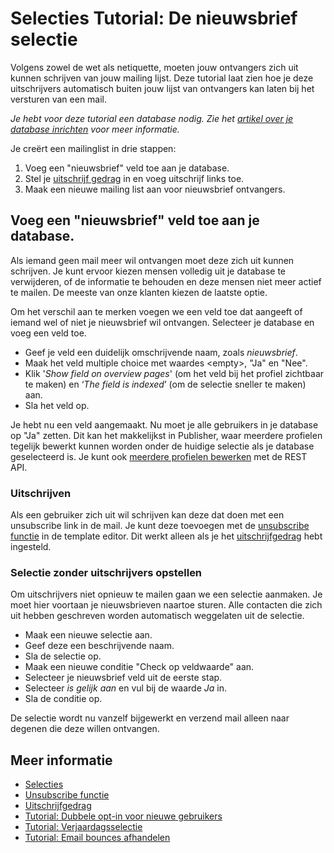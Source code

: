 # Selecties Tutorial: De nieuwsbrief selectie

Volgens zowel de wet als netiquette, moeten jouw ontvangers zich uit 
kunnen schrijven van jouw mailing lijst. Deze tutorial laat zien hoe je 
deze uitschrijvers automatisch buiten jouw lijst van ontvangers kan laten 
bij het versturen van een mail.

*Je hebt voor deze tutorial een database nodig. 
Zie het [artikel over je database inrichten](./quick-database-guide) 
voor meer informatie.*

Je creërt een mailinglist in drie stappen:

1.  Voeg een "nieuwsbrief" veld toe aan je database.
2.  Stel je [uitschrijf gedrag](./database-unsubscribe-behavior) in en voeg uitschrijf links toe.
3.  Maak een nieuwe mailing list aan voor nieuwsbrief ontvangers.

## Voeg een "nieuwsbrief" veld toe aan je database.

Als iemand geen mail meer wil ontvangen moet deze zich uit kunnen schrijven. 
Je kunt ervoor kiezen mensen volledig uit je database te verwijderen, 
of de informatie te behouden en deze mensen niet meer actief te mailen. 
De meeste van onze klanten kiezen de laatste optie.

Om het verschil aan te merken voegen we een veld toe dat aangeeft of 
iemand wel of niet je nieuwsbrief wil ontvangen. Selecteer je database 
en voeg een veld toe.

* Geef je veld een duidelijk omschrijvende naam, zoals *nieuwsbrief*.
* Maak het veld multiple choice met waardes \<empty\>, "Ja" en "Nee".
* Klik '*Show field on overview pages*' (om het veld bij het profiel 
zichtbaar te maken) en ‘*The field is indexed*’ (om de selectie sneller te maken) aan.
* Sla het veld op.

Je hebt nu een veld aangemaakt. Nu moet je alle gebruikers in je database 
op "Ja" zetten. Dit kan het makkelijkst in Publisher, waar meerdere profielen 
tegelijk bewerkt kunnen worden onder de huidige selectie als je database 
geselecteerd is. Je kunt ook [meerdere profielen bewerken](./rest-put-database-profiles) 
met de REST API.

### Uitschrijven

Als een gebruiker zich uit wil schrijven kan deze dat doen met een 
unsubscribe link in de mail. Je kunt deze toevoegen met de 
[unsubscribe functie](./personalization-functions-unsubscribe) in de 
template editor. Dit werkt alleen als je het 
[uitschrijfgedrag](./database-unsubscribe-behavior) hebt ingesteld.

### Selectie zonder uitschrijvers opstellen

Om uitschrijvers niet opnieuw te mailen gaan we een selectie aanmaken. 
Je moet hier voortaan je nieuwsbrieven naartoe sturen. Alle contacten 
die zich uit hebben geschreven worden automatisch weggelaten uit de 
selectie.

-   Maak een nieuwe selectie aan.
-   Geef deze een beschrijvende naam.
-   Sla de selectie op.
-   Maak een nieuwe conditie "Check op veldwaarde" aan.
-   Selecteer je nieuwsbrief veld uit de eerste stap.
-   Selecteer *is gelijk aan* en vul bij de waarde *Ja* in.
-   Sla de conditie op.

De selectie wordt nu vanzelf bijgewerkt en verzend mail alleen naar degenen 
die deze willen ontvangen.

## Meer informatie

* [Selecties](./selections-introduction)
* [Unsubscribe functie](./personalization-functions-unsubscribe)
* [Uitschrijfgedrag](./database-unsubscribe-behavior)
* [Tutorial: Dubbele opt-in voor nieuwe gebruikers](./create-a-double-optin-for-new-subscribers)
* [Tutorial: Verjaardagsselectie](./how-to-create-a-birthday-selection)
* [Tutorial: Email bounces afhandelen](./automatically-process-bounces)

